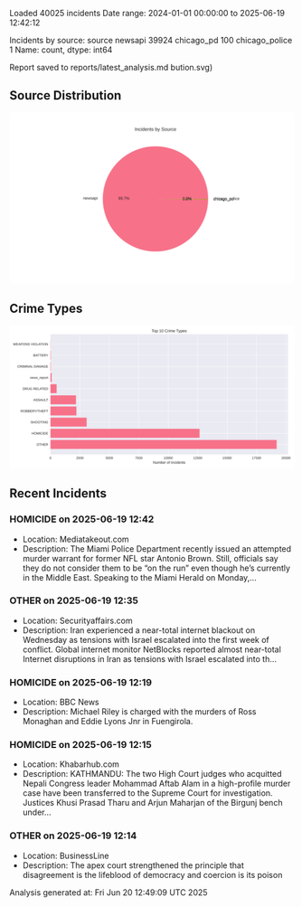 
Loaded 40025 incidents
Date range: 2024-01-01 00:00:00 to 2025-06-19 12:42:12

Incidents by source:
source
newsapi           39924
chicago_pd          100
chicago_police        1
Name: count, dtype: int64

Report saved to reports/latest_analysis.md
bution.svg)

## Source Distribution
![Source Distribution](images/source_distribution.svg)

## Crime Types
![Crime Types](images/crime_types.svg)

## Recent Incidents

### HOMICIDE on 2025-06-19 12:42
- Location: Mediatakeout.com
- Description: The Miami Police Department recently issued an attempted murder warrant for former NFL star Antonio Brown. Still, officials say they do not consider them to be “on the run” even though he’s currently in the Middle East. Speaking to the Miami Herald on Monday,…


### OTHER on 2025-06-19 12:35
- Location: Securityaffairs.com
- Description: Iran experienced a near-total internet blackout on Wednesday as tensions with Israel escalated into the first week of conflict. Global internet monitor NetBlocks reported almost near-total Internet disruptions in Iran as tensions with Israel escalated into th…


### HOMICIDE on 2025-06-19 12:19
- Location: BBC News
- Description: Michael Riley is charged with the murders of Ross Monaghan and Eddie Lyons Jnr in Fuengirola.


### HOMICIDE on 2025-06-19 12:15
- Location: Khabarhub.com
- Description: KATHMANDU: The two High Court judges who acquitted Nepali Congress leader Mohammad Aftab Alam in a high-profile murder case have been transferred to the Supreme Court for investigation. Justices Khusi Prasad Tharu and Arjun Maharjan of the Birgunj bench under…


### OTHER on 2025-06-19 12:14
- Location: BusinessLine
- Description: The apex court strengthened the principle that disagreement is the lifeblood of democracy and coercion is its poison

Analysis generated at: Fri Jun 20 12:49:09 UTC 2025
